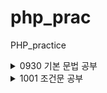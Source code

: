 # php_prac
PHP_practice


<details>
<summary>0930 기본 문법 공부</summary>
<div markdown="1">

1. php의 시작
![bandicam 2023-10-01 18-35-12-204](https://github.com/grapejuic2/php_prac/assets/122254607/1f8e38e5-df33-4514-b61e-dc897ddf4d29)

2. 주석문
![bandicam 2023-10-01 18-48-52-758](https://github.com/grapejuic2/php_prac/assets/122254607/5df53eda-a387-4618-b6a5-bce6d561d93c)

3. 상수와 변수
![bandicam 2023-10-01 22-21-10-491](https://github.com/grapejuic2/php_prac/assets/122254607/ef58273b-4236-4b67-abc3-cdfd02a848e5)

4. echo문
![bandicam 2023-10-01 22-21-36-042](https://github.com/grapejuic2/php_prac/assets/122254607/ed50c360-a0e5-4049-9099-fd01f04221c5)

5. 기본 데이터형
![bandicam 2023-10-01 22-22-45-984](https://github.com/grapejuic2/php_prac/assets/122254607/afdea9d7-62fa-4bb4-8d10-f80f975021e8)
![bandicam 2023-10-01 22-24-45-257](https://github.com/grapejuic2/php_prac/assets/122254607/47c0d2fe-5f26-45f2-8579-b9654bc6f0c2)
![bandicam 2023-10-01 22-25-32-166](https://github.com/grapejuic2/php_prac/assets/122254607/3981bb2c-c532-441e-b798-4d746e5197de)

7. 연산자
![bandicam 2023-10-01 22-27-54-494](https://github.com/grapejuic2/php_prac/assets/122254607/a5fbae9a-9d41-4838-9425-92968332ae27)
![bandicam 2023-10-01 22-32-34-739](https://github.com/grapejuic2/php_prac/assets/122254607/f9973c54-36ff-448c-abe7-601b8b866241)

</div>
</details>

<details>
<summary>1001 조건문 공부</summary>
<div markdown="1">

</div>
</details>
